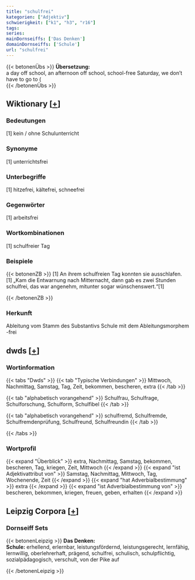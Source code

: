```yaml
---
title: "schulfrei"
kategorien: ["Adjektiv"]
schwierigkeit: ["k1", "h3", "r16"]
tags:
series:
mainDornseiffs: ['Das Denken']
domainDornseiffs: ['Schule']
url: "schulfrei"
---
```


{{< betonenÜbs >}}
**Übersetzung:**  
a day off school, an afternoon off school, school-free Saturday, we don’t have to go to (  
{{< /betonenÜbs >}}

## Wiktionary [[+](https://de.wiktionary.org/wiki/schulfrei)]

### Bedeutungen
[1] kein / ohne Schulunterricht  

### Synonyme
[1] unterrichtsfrei  

### Unterbegriffe
[1] hitzefrei, kältefrei, schneefrei  

### Gegenwörter
[1] arbeitsfrei  

### Wortkombinationen
[1] schulfreier Tag  

### Beispiele
{{< betonenZB >}}
[1] An ihrem schulfreien Tag konnten sie ausschlafen.  
[1] „Kam die Entwarnung nach Mitternacht, dann gab es zwei Stunden schulfrei, das war angenehm, mitunter sogar wünschenswert.“[1]  

{{< /betonenZB >}}
### Herkunft
Ableitung vom Stamm des Substantivs Schule mit dem Ableitungsmorphem -frei  



## dwds [[+](https://www.dwds.de/wb/schulfrei)]

### Wortinformation
{{< tabs "Dwds" >}}
{{< tab "Typische Verbindungen" >}}
Mittwoch, Nachmittag, Samstag, Tag, Zeit, bekommen, bescheren, extra
{{< /tab >}}

{{< tab "alphabetisch vorangehend" >}}
Schulfrau, Schulfrage, Schulforschung, Schulform, Schulfibel
{{< /tab >}}

{{< tab "alphabetisch vorangehend" >}}
schulfremd, Schulfremde, Schulfremdenprüfung, Schulfreund, Schulfreundin
{{< /tab >}}

{{< /tabs >}}

### Wortprofil
{{< expand "Überblick" >}} extra, Nachmittag, Samstag, bekommen, bescheren, Tag, kriegen, Zeit, Mittwoch {{< /expand >}}
{{< expand "ist Adjektivattribut von" >}} Samstag, Nachmittag, Mittwoch, Tag, Wochenende, Zeit {{< /expand >}}
{{< expand "hat Adverbialbestimmung" >}} extra {{< /expand >}}
{{< expand "ist Adverbialbestimmung von" >}} bescheren, bekommen, kriegen, freuen, geben, erhalten {{< /expand >}}

## Leipzig Corpora [[+](https://corpora.uni-leipzig.de/en/res?word=schulfrei&corpusId=deu_newscrawl-public_2018)]

### Dornseiff Sets
{{< betonenLeipzig >}}
**Das Denken:**  
**Schule:** erhellend, erlernbar, leistungsfördernd, leistungsgerecht, lernfähig, lernwillig, oberlehrerhaft, prägend, schulfrei, schulisch, schulpflichtig, sozialpädagogisch, verschult, von der Pike auf  

{{< /betonenLeipzig >}}
